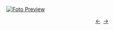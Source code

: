 [![Foto Preview](preview/n353.avif)](https://20essentials.github.io/project-000-353)

<div align="center" style="display: flex; justify-content: center;">
  <a  href="https://github.com/20essentials/project-000-352" target="_blank">&#8592;</a>
  &nbsp;&nbsp;
  <a  href="https://github.com/20essentials/project-000-354" target="_blank">&#8594;</a>
</div>
